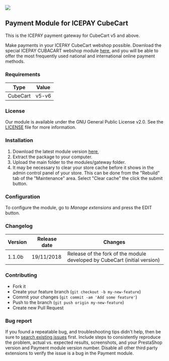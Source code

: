 ![](https://icepay.com/app/themes/icepay/dist/images/logos/logo_icepay.svg)

## Payment Module for ICEPAY CubeCart

This is the ICEPAY payment gateway for CubeCart v5 and above.

Make payments in your ICEPAY CubeCart  webshop possible. Download the special ICEPAY CUBACART webshop module [here]( https://github.com/ICEPAY/CubeCart/releases/), and you will be able to offer the most frequently used national and international online payment methods.

### Requirements

Type       | Value
---------- | ------------------
CubeCart | v5-v6

### License

Our module is available under the GNU General Public License v2.0. See the [LICENSE](https://github.com/ICEPAY/CubeCart/blob/master/LICENSE) file for more information.

### Installation
1.	Download the latest module version [here]( https://github.com/ICEPAY/CubeCart/releases/),
2.	Extract the package to your computer.
3.	Upload the main folder to the modules/gateway folder.
4.	It may be necessary to clear your store cache before it shows in the admin control panel of your store. This can be done from the "Rebuild" tab of the "Maintenance" area. Select "Clear cache" the click the submit button.
### Configuration

To configure the module, go to *Manage extensions* and press the EDIT button.

### Changelog

Version      | Release date   | Changes
------------ | -------------- | -------------------------------------
1.1.0b        | 19/11/2018     | Release of the fork of the module developed by CubeCart (initial version)

### Contributing

* Fork it
* Create your feature branch (`git checkout -b my-new-feature`)
* Commit your changes (`git commit -am 'Add some feature'`)
* Push to the branch (`git push origin my-new-feature`)
* Create new Pull Request

### Bug report

If you found a repeatable bug, and troubleshooting tips didn't help, then be sure to [search existing issues]( https://github.com/ICEPAY/CubeCart/issues) first. Include steps to consistently reproduce the problem, actual vs. expected results, screenshots, and your PrestaShop version and Payment module version number. Disable all other third party extensions to verify the issue is a bug in the Payment module.
